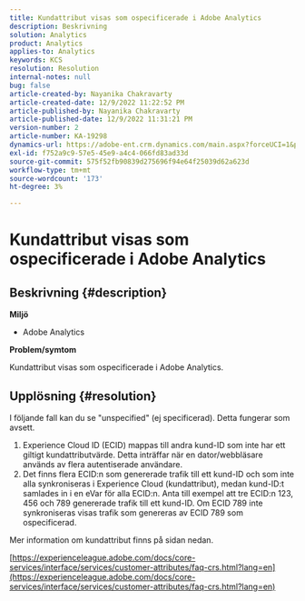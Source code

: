 ```yaml
---
title: Kundattribut visas som ospecificerade i Adobe Analytics
description: Beskrivning
solution: Analytics
product: Analytics
applies-to: Analytics
keywords: KCS
resolution: Resolution
internal-notes: null
bug: false
article-created-by: Nayanika Chakravarty
article-created-date: 12/9/2022 11:22:52 PM
article-published-by: Nayanika Chakravarty
article-published-date: 12/9/2022 11:31:21 PM
version-number: 2
article-number: KA-19298
dynamics-url: https://adobe-ent.crm.dynamics.com/main.aspx?forceUCI=1&pagetype=entityrecord&etn=knowledgearticle&id=4508b765-1878-ed11-81aa-6045bd006b3d
exl-id: f752a9c9-57e5-45e9-a4c4-066fd83ad33d
source-git-commit: 575f52fb90839d275696f94e64f25039d62a623d
workflow-type: tm+mt
source-wordcount: '173'
ht-degree: 3%

---
```


# Kundattribut visas som ospecificerade i Adobe Analytics

## Beskrivning {#description}


<b>Miljö</b>

- Adobe Analytics

<b>Problem/symtom</b>

Kundattribut visas som ospecificerade i Adobe Analytics.


## Upplösning {#resolution}




I följande fall kan du se &quot;unspecified&quot; (ej specificerad). Detta fungerar som avsett.

1. Experience Cloud ID (ECID) mappas till andra kund-ID som inte har ett giltigt kundattributvärde. Detta inträffar när en dator/webbläsare används av flera autentiserade användare.
2. Det finns flera ECID:n som genererade trafik till ett kund-ID och som inte alla synkroniseras i Experience Cloud (kundattribut), medan kund-ID:t samlades in i en eVar för alla ECID:n. Anta till exempel att tre ECID:n 123, 456 och 789 genererade trafik till ett kund-ID. Om ECID 789 inte synkroniseras visas trafik som genereras av ECID 789 som ospecificerad.




Mer information om kundattribut finns på sidan nedan.

[https://experienceleague.adobe.com/docs/core-services/interface/services/customer-attributes/faq-crs.html?lang=en](https://experienceleague.adobe.com/docs/core-services/interface/services/customer-attributes/faq-crs.html?lang=en)
